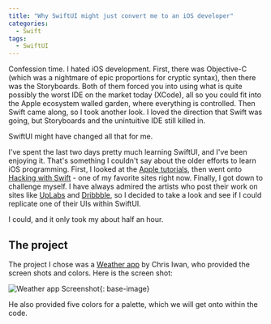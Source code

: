 ```yaml
---
title: "Why SwiftUI might just convert me to an iOS developer"
categories:
  - Swift
tags:
  - SwiftUI
---
```


Confession time.  I hated iOS development.  First, there was Objective-C (which was a nightmare of epic proportions for cryptic syntax), then there was the Storyboards.  Both of them forced you into using what is quite possibly the worst IDE on the market today (XCode), all so you could fit into the Apple ecosystem walled garden, where everything is controlled.  Then Swift came along, so I took another look.  I loved the direction that Swift was going, but Storyboards and the unintuitive IDE still killed in.

SwiftUI might have changed all that for me.

I've spent the last two days pretty much learning SwiftUI, and I've been enjoying it.  That's something I couldn't say about the older efforts to learn iOS programming.  First, I looked at the [Apple tutorials](https://developer.apple.com/tutorials/swiftui), then went onto [Hacking with Swift](https://www.hackingwithswift.com/100/swiftui) - one of my favorite sites right now.  Finally, I got down to challenge myself.  I have always admired the artists who post their work on sites like [UpLabs](https://uplabs.com) and [Dribbble](https://dribbble.com), so I decided to take a look and see if I could replicate one of their UIs within SwiftUI.

I could, and it only took my about half an hour.

## The project

The project I chose was a [Weather app](https://dribbble.com/shots/7106462-Weather-App?utm_source=Clipboard_Shot&utm_campaign=Chrisiwan&utm_content=Weather%20App&utm_medium=Social_Share) by Chris Iwan, who provided the screen shots and colors. Here is the screen shot:

![Weather app Screenshot](/assets/images/2019-10-31-image1.jpg){: base-image}

He also provided five colors for a palette, which we will get onto within the code.